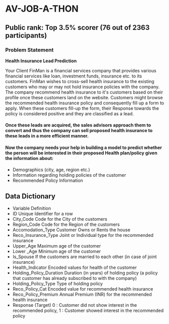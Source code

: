 # AV-JOB-A-THON

## Public rank: Top 3.5% scorer (76 out of 2363 participants)

### Problem Statement
**Health Insurance Lead Prediction**

Your Client FinMan is a financial services company that provides various financial services like loan, investment funds, insurance etc. to its customers. FinMan wishes to cross-sell health insurance to the existing customers who may or may not hold insurance policies with the company. The company recommend health insurance to it's customers based on their profile once these customers land on the website. Customers might browse the recommended health insurance policy and consequently fill up a form to apply. When these customers fill-up the form, their Response towards the policy is considered positive and they are classified as a lead.

#### Once these leads are acquired, the sales advisors approach them to convert and thus the company can sell proposed health insurance to these leads in a more efficient manner.

#### Now the company needs your help in building a model to predict whether the person will be interested in their proposed Health plan/policy given the information about:

- Demographics (city, age, region etc.)
- Information regarding holding policies of the customer
- Recommended Policy Information


## **Data Dictionary**

- Variable	Definition
- ID	Unique Identifier for a row
- City_Code	Code for the City of the customers
- Region_Code	Code for the Region of the customers
- Accomodation_Type	Customer Owns or Rents the house
- Reco_Insurance_Type	Joint or Individual type for the recommended insurance  
- Upper_Age	Maximum age of the customer 
- Lower _Age	Minimum age of the customer
- Is_Spouse	If the customers are married to each other (in case of joint insurance) 
- Health_Indicator Encoded values for health of the customer
- Holding_Policy_Duration	Duration (in years) of holding policy (a policy that customer has already subscribed to with the company)
- Holding_Policy_Type Type of holding policy
- Reco_Policy_Cat	Encoded value for recommended health insurance
- Reco_Policy_Premium	Annual Premium (INR) for the recommended health insurance
- Response (Target)	0 : Customer did not show interest in the recommended policy, 1 : Customer showed interest in the recommended policy
